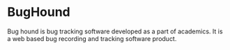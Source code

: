 # BugHound
Bug hound is bug tracking software developed as a part of academics. It is a web based bug recording and tracking software product.
